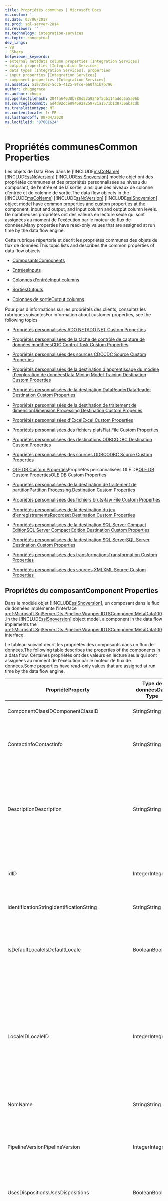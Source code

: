 ```yaml
---
title: Propriétés communes | Microsoft Docs
ms.custom: ''
ms.date: 03/06/2017
ms.prod: sql-server-2014
ms.reviewer: ''
ms.technology: integration-services
ms.topic: conceptual
dev_langs:
- VB
- CSharp
helpviewer_keywords:
- external metadata column properties [Integration Services]
- output properties [Integration Services]
- data types [Integration Services], properties
- input properties [Integration Services]
- component properties [Integration Services]
ms.assetid: 51973502-5cc6-4125-9fce-e60fa1b7b796
author: chugugrace
ms.author: chugu
ms.openlocfilehash: 204fa64038b780d53a924bf5db114addc5a5a96b
ms.sourcegitcommit: ad4d92dce894592a259721a1571b1d8736abacdb
ms.translationtype: MT
ms.contentlocale: fr-FR
ms.lasthandoff: 08/04/2020
ms.locfileid: "87601624"
---
```

# <a name="common-properties"></a><span data-ttu-id="0cf69-102">Propriétés communes</span><span class="sxs-lookup"><span data-stu-id="0cf69-102">Common Properties</span></span>
  <span data-ttu-id="0cf69-103">Les objets de Data Flow dans le [!INCLUDE[msCoName](../includes/msconame-md.md)] [!INCLUDE[ssNoVersion](../includes/ssnoversion-md.md)] [!INCLUDE[ssISnoversion](../includes/ssisnoversion-md.md)] modèle objet ont des propriétés communes et des propriétés personnalisées au niveau du composant, de l’entrée et de la sortie, ainsi que des niveaux de colonne d’entrée et de colonne de sortie.</span><span class="sxs-lookup"><span data-stu-id="0cf69-103">The data flow objects in the [!INCLUDE[msCoName](../includes/msconame-md.md)] [!INCLUDE[ssNoVersion](../includes/ssnoversion-md.md)] [!INCLUDE[ssISnoversion](../includes/ssisnoversion-md.md)] object model have common properties and custom properties at the component, input and output, and input column and output column levels.</span></span> <span data-ttu-id="0cf69-104">De nombreuses propriétés ont des valeurs en lecture seule qui sont assignées au moment de l'exécution par le moteur de flux de données.</span><span class="sxs-lookup"><span data-stu-id="0cf69-104">Many properties have read-only values that are assigned at run time by the data flow engine.</span></span>  
  
 <span data-ttu-id="0cf69-105">Cette rubrique répertorie et décrit les propriétés communes des objets de flux de données.</span><span class="sxs-lookup"><span data-stu-id="0cf69-105">This topic lists and describes the common properties of data flow objects.</span></span>  
  
-   [<span data-ttu-id="0cf69-106">Composants</span><span class="sxs-lookup"><span data-stu-id="0cf69-106">Components</span></span>](#components)  
  
-   [<span data-ttu-id="0cf69-107">Entrées</span><span class="sxs-lookup"><span data-stu-id="0cf69-107">Inputs</span></span>](#inputs)  
  
-   [<span data-ttu-id="0cf69-108">Colonnes d’entrée</span><span class="sxs-lookup"><span data-stu-id="0cf69-108">Input columns</span></span>](#inputcolumns)  
  
-   [<span data-ttu-id="0cf69-109">Sorties</span><span class="sxs-lookup"><span data-stu-id="0cf69-109">Outputs</span></span>](#outputs)  
  
-   [<span data-ttu-id="0cf69-110">Colonnes de sortie</span><span class="sxs-lookup"><span data-stu-id="0cf69-110">Output columns</span></span>](#outputcolumns)  
  
 <span data-ttu-id="0cf69-111">Pour plus d'informations sur les propriétés des clients, consultez les rubriques suivantes</span><span class="sxs-lookup"><span data-stu-id="0cf69-111">For information about customer properties, see the following topics</span></span>  
  
-   [<span data-ttu-id="0cf69-112">Propriétés personnalisées ADO NET</span><span class="sxs-lookup"><span data-stu-id="0cf69-112">ADO NET Custom Properties</span></span>](data-flow/ado-net-custom-properties.md)  
  
-   [<span data-ttu-id="0cf69-113">Propriétés personnalisées de la tâche de contrôle de capture de données modifiées</span><span class="sxs-lookup"><span data-stu-id="0cf69-113">CDC Control Task Custom Properties</span></span>](control-flow/cdc-control-task-custom-properties.md)  
  
-   [<span data-ttu-id="0cf69-114">Propriétés personnalisées des sources CDC</span><span class="sxs-lookup"><span data-stu-id="0cf69-114">CDC Source Custom Properties</span></span>](data-flow/cdc-source-custom-properties.md)  
  
-   [<span data-ttu-id="0cf69-115">Propriétés personnalisées de la destination d'apprentissage du modèle d'exploration de données</span><span class="sxs-lookup"><span data-stu-id="0cf69-115">Data Mining Model Training Destination Custom Properties</span></span>](data-flow/data-mining-model-training-destination-custom-properties.md)  
  
-   [<span data-ttu-id="0cf69-116">Propriétés personnalisées de la destination DataReader</span><span class="sxs-lookup"><span data-stu-id="0cf69-116">DataReader Destination Custom Properties</span></span>](data-flow/datareader-destination-custom-properties.md)  
  
-   [<span data-ttu-id="0cf69-117">Propriétés personnalisées de la destination de traitement de dimension</span><span class="sxs-lookup"><span data-stu-id="0cf69-117">Dimension Processing Destination Custom Properies</span></span>](data-flow/dimension-processing-destination-custom-properies.md)  
  
-   [<span data-ttu-id="0cf69-118">Propriétés personnalisées d'Excel</span><span class="sxs-lookup"><span data-stu-id="0cf69-118">Excel Custom Properties</span></span>](data-flow/excel-custom-properties.md)  
  
-   [<span data-ttu-id="0cf69-119">Propriétés personnalisées des fichiers plats</span><span class="sxs-lookup"><span data-stu-id="0cf69-119">Flat File Custom Properties</span></span>](data-flow/flat-file-custom-properties.md)  
  
-   [<span data-ttu-id="0cf69-120">Propriétés personnalisées des destinations ODBC</span><span class="sxs-lookup"><span data-stu-id="0cf69-120">ODBC Destination Custom Properties</span></span>](data-flow/odbc-destination-custom-properties.md)  
  
-   [<span data-ttu-id="0cf69-121">Propriétés personnalisées des sources ODBC</span><span class="sxs-lookup"><span data-stu-id="0cf69-121">ODBC Source Custom Properties</span></span>](data-flow/odbc-source-custom-properties.md)  
  
-   <span data-ttu-id="0cf69-122">[OLE DB Custom Properties](data-flow/ole-db-custom-properties.md)Propriétés personnalisées OLE DB</span><span class="sxs-lookup"><span data-stu-id="0cf69-122">[OLE DB Custom Properties](data-flow/ole-db-custom-properties.md)OLE DB Custom Properties</span></span>  
  
-   [<span data-ttu-id="0cf69-123">Propriétés personnalisées de la destination de traitement de partition</span><span class="sxs-lookup"><span data-stu-id="0cf69-123">Partition Processing Destination Custom Properties</span></span>](data-flow/partition-processing-destination-custom-properties.md)  
  
-   [<span data-ttu-id="0cf69-124">Propriétés personnalisées des fichiers bruts</span><span class="sxs-lookup"><span data-stu-id="0cf69-124">Raw File Custom Properties</span></span>](data-flow/raw-file-custom-properties.md)  
  
-   [<span data-ttu-id="0cf69-125">Propriétés personnalisées de la destination du jeu d'enregistrements</span><span class="sxs-lookup"><span data-stu-id="0cf69-125">Recordset Destination Custom Properties</span></span>](data-flow/recordset-destination-custom-properties.md)  
  
-   [<span data-ttu-id="0cf69-126">Propriétés personnalisées de la destination SQL Server Compact Edition</span><span class="sxs-lookup"><span data-stu-id="0cf69-126">SQL Server Compact Edition Destination Custom Properties</span></span>](data-flow/sql-server-compact-edition-destination-custom-properties.md)  
  
-   [<span data-ttu-id="0cf69-127">Propriétés personnalisées de la destination SQL Server</span><span class="sxs-lookup"><span data-stu-id="0cf69-127">SQL Server Destination Custom Properties</span></span>](data-flow/sql-server-destination-custom-properties.md)  
  
-   [<span data-ttu-id="0cf69-128">Propriétés personnalisées des transformations</span><span class="sxs-lookup"><span data-stu-id="0cf69-128">Transformation Custom Properties</span></span>](data-flow/transformations/transformation-custom-properties.md)  
  
-   [<span data-ttu-id="0cf69-129">Propriétés personnalisées des sources XML</span><span class="sxs-lookup"><span data-stu-id="0cf69-129">XML Source Custom Properties</span></span>](data-flow/xml-source-custom-properties.md)  
  
##  <a name="component-properties"></a><a name="components"></a><span data-ttu-id="0cf69-130">Propriétés du composant</span><span class="sxs-lookup"><span data-stu-id="0cf69-130">Component Properties</span></span>  
 <span data-ttu-id="0cf69-131">Dans le modèle objet [!INCLUDE[ssISnoversion](../includes/ssisnoversion-md.md)], un composant dans le flux de données implémente l'interface <xref:Microsoft.SqlServer.Dts.Pipeline.Wrapper.IDTSComponentMetaData100>.</span><span class="sxs-lookup"><span data-stu-id="0cf69-131">In the [!INCLUDE[ssISnoversion](../includes/ssisnoversion-md.md)] object model, a component in the data flow implements the <xref:Microsoft.SqlServer.Dts.Pipeline.Wrapper.IDTSComponentMetaData100> interface.</span></span>  
  
 <span data-ttu-id="0cf69-132">Le tableau suivant décrit les propriétés des composants dans un flux de données.</span><span class="sxs-lookup"><span data-stu-id="0cf69-132">The following table describes the properties of the components in a data flow.</span></span> <span data-ttu-id="0cf69-133">Certaines propriétés ont des valeurs en lecture seule qui sont assignées au moment de l'exécution par le moteur de flux de données.</span><span class="sxs-lookup"><span data-stu-id="0cf69-133">Some properties have read-only values that are assigned at run time by the data flow engine.</span></span>  
  
|<span data-ttu-id="0cf69-134">Propriété</span><span class="sxs-lookup"><span data-stu-id="0cf69-134">Property</span></span>|<span data-ttu-id="0cf69-135">Type de données</span><span class="sxs-lookup"><span data-stu-id="0cf69-135">Data Type</span></span>|<span data-ttu-id="0cf69-136">Description</span><span class="sxs-lookup"><span data-stu-id="0cf69-136">Description</span></span>|  
|--------------|---------------|-----------------|  
|<span data-ttu-id="0cf69-137">ComponentClassID</span><span class="sxs-lookup"><span data-stu-id="0cf69-137">ComponentClassID</span></span>|<span data-ttu-id="0cf69-138">String</span><span class="sxs-lookup"><span data-stu-id="0cf69-138">String</span></span>|<span data-ttu-id="0cf69-139">CLSID du composant.</span><span class="sxs-lookup"><span data-stu-id="0cf69-139">The CLSID of the component.</span></span>|  
|<span data-ttu-id="0cf69-140">ContactInfo</span><span class="sxs-lookup"><span data-stu-id="0cf69-140">ContactInfo</span></span>|<span data-ttu-id="0cf69-141">String</span><span class="sxs-lookup"><span data-stu-id="0cf69-141">String</span></span>|<span data-ttu-id="0cf69-142">Informations de contact pour le développeur d'un composant.</span><span class="sxs-lookup"><span data-stu-id="0cf69-142">Contact information for the developer of a component.</span></span>|  
|<span data-ttu-id="0cf69-143">Description</span><span class="sxs-lookup"><span data-stu-id="0cf69-143">Description</span></span>|<span data-ttu-id="0cf69-144">String</span><span class="sxs-lookup"><span data-stu-id="0cf69-144">String</span></span>|<span data-ttu-id="0cf69-145">Description du composant de flux de données.</span><span class="sxs-lookup"><span data-stu-id="0cf69-145">The description of the data flow component.</span></span> <span data-ttu-id="0cf69-146">La valeur par défaut de cette propriété est le nom du composant de flux de données.</span><span class="sxs-lookup"><span data-stu-id="0cf69-146">The default value of this property is the name of the data flow component.</span></span>|  
|<span data-ttu-id="0cf69-147">id</span><span class="sxs-lookup"><span data-stu-id="0cf69-147">ID</span></span>|<span data-ttu-id="0cf69-148">Integer</span><span class="sxs-lookup"><span data-stu-id="0cf69-148">Integer</span></span>|<span data-ttu-id="0cf69-149">Valeur qui identifie de manière unique cette instance du composant.</span><span class="sxs-lookup"><span data-stu-id="0cf69-149">A value that uniquely identifies this instance of the component.</span></span>|  
|<span data-ttu-id="0cf69-150">IdentificationString</span><span class="sxs-lookup"><span data-stu-id="0cf69-150">IdentificationString</span></span>|<span data-ttu-id="0cf69-151">String</span><span class="sxs-lookup"><span data-stu-id="0cf69-151">String</span></span>|<span data-ttu-id="0cf69-152">Identifie le composant.</span><span class="sxs-lookup"><span data-stu-id="0cf69-152">Identifies the component.</span></span>|  
|<span data-ttu-id="0cf69-153">IsDefaultLocale</span><span class="sxs-lookup"><span data-stu-id="0cf69-153">IsDefaultLocale</span></span>|<span data-ttu-id="0cf69-154">Boolean</span><span class="sxs-lookup"><span data-stu-id="0cf69-154">Boolean</span></span>|<span data-ttu-id="0cf69-155">Indique si le composant utilise les paramètres régionaux de la tâche de flux de données à laquelle il appartient.</span><span class="sxs-lookup"><span data-stu-id="0cf69-155">Indicates whether the component uses the locale of the Data Flow task to which it belongs.</span></span>|  
|<span data-ttu-id="0cf69-156">LocaleID</span><span class="sxs-lookup"><span data-stu-id="0cf69-156">LocaleID</span></span>|<span data-ttu-id="0cf69-157">Integer</span><span class="sxs-lookup"><span data-stu-id="0cf69-157">Integer</span></span>|<span data-ttu-id="0cf69-158">Paramètres régionaux utilisés par le composant de flux de données lors de l'exécution du package.</span><span class="sxs-lookup"><span data-stu-id="0cf69-158">The locale that the data flow component uses when the package runs.</span></span> <span data-ttu-id="0cf69-159">Tous les paramètres régionaux Windows sont disponibles dans les composants de flux de données.</span><span class="sxs-lookup"><span data-stu-id="0cf69-159">All Windows locales are available for use in data flow components.</span></span>|  
|<span data-ttu-id="0cf69-160">Nom</span><span class="sxs-lookup"><span data-stu-id="0cf69-160">Name</span></span>|<span data-ttu-id="0cf69-161">String</span><span class="sxs-lookup"><span data-stu-id="0cf69-161">String</span></span>|<span data-ttu-id="0cf69-162">Nom du composant de flux de données.</span><span class="sxs-lookup"><span data-stu-id="0cf69-162">The name of the data flow component.</span></span>|  
|<span data-ttu-id="0cf69-163">PipelineVersion</span><span class="sxs-lookup"><span data-stu-id="0cf69-163">PipelineVersion</span></span>|<span data-ttu-id="0cf69-164">Integer</span><span class="sxs-lookup"><span data-stu-id="0cf69-164">Integer</span></span>|<span data-ttu-id="0cf69-165">Version de la tâche de flux de données dans laquelle un composant est destiné à être exécuté.</span><span class="sxs-lookup"><span data-stu-id="0cf69-165">The version of the data flow task within which a component is designed to execute.</span></span>|  
|<span data-ttu-id="0cf69-166">UsesDispositions</span><span class="sxs-lookup"><span data-stu-id="0cf69-166">UsesDispositions</span></span>|<span data-ttu-id="0cf69-167">Boolean</span><span class="sxs-lookup"><span data-stu-id="0cf69-167">Boolean</span></span>|<span data-ttu-id="0cf69-168">Indique si un composant a une sortie d'erreur.</span><span class="sxs-lookup"><span data-stu-id="0cf69-168">Indicates whether a component has an error output.</span></span>|  
|<span data-ttu-id="0cf69-169">ValidateExternalMetadata</span><span class="sxs-lookup"><span data-stu-id="0cf69-169">ValidateExternalMetadata</span></span>|<span data-ttu-id="0cf69-170">Boolean</span><span class="sxs-lookup"><span data-stu-id="0cf69-170">Boolean</span></span>|<span data-ttu-id="0cf69-171">Indique si les métadonnées des colonnes externes sont validées.</span><span class="sxs-lookup"><span data-stu-id="0cf69-171">Indicates whether the metadata of external columns is validated.</span></span> <span data-ttu-id="0cf69-172">La valeur par défaut de cette propriété est `True`.</span><span class="sxs-lookup"><span data-stu-id="0cf69-172">The default value of this property is `True`.</span></span>|  
|<span data-ttu-id="0cf69-173">Version</span><span class="sxs-lookup"><span data-stu-id="0cf69-173">Version</span></span>|<span data-ttu-id="0cf69-174">Integer</span><span class="sxs-lookup"><span data-stu-id="0cf69-174">Integer</span></span>|<span data-ttu-id="0cf69-175">Version d'un composant.</span><span class="sxs-lookup"><span data-stu-id="0cf69-175">The version of a component.</span></span>|  
  
##  <a name="input-properties"></a><a name="inputs"></a><span data-ttu-id="0cf69-176">Propriétés d’entrée</span><span class="sxs-lookup"><span data-stu-id="0cf69-176">Input Properties</span></span>  
 <span data-ttu-id="0cf69-177">Dans le modèle objet [!INCLUDE[ssISnoversion](../includes/ssisnoversion-md.md)] , les transformations et destinations ont des sorties.</span><span class="sxs-lookup"><span data-stu-id="0cf69-177">In the [!INCLUDE[ssISnoversion](../includes/ssisnoversion-md.md)] object model, transformations and destinations have inputs.</span></span> <span data-ttu-id="0cf69-178">Une entrée d'un composant dans le flux de données implémente l'interface <xref:Microsoft.SqlServer.Dts.Pipeline.Wrapper.IDTSInput100>.</span><span class="sxs-lookup"><span data-stu-id="0cf69-178">An input of a component in the data flow implements the <xref:Microsoft.SqlServer.Dts.Pipeline.Wrapper.IDTSInput100> interface.</span></span>  
  
 <span data-ttu-id="0cf69-179">Le tableau suivant décrit les propriétés des entrées de composants dans un flux de données.</span><span class="sxs-lookup"><span data-stu-id="0cf69-179">The following table describes the properties of the inputs of components in a data flow.</span></span> <span data-ttu-id="0cf69-180">Certaines propriétés ont des valeurs en lecture seule qui sont assignées au moment de l'exécution par le moteur de flux de données.</span><span class="sxs-lookup"><span data-stu-id="0cf69-180">Some properties have read-only values that are assigned at run time by the data flow engine.</span></span>  
  
|<span data-ttu-id="0cf69-181">Propriété</span><span class="sxs-lookup"><span data-stu-id="0cf69-181">Property</span></span>|<span data-ttu-id="0cf69-182">Type de données</span><span class="sxs-lookup"><span data-stu-id="0cf69-182">Data Type</span></span>|<span data-ttu-id="0cf69-183">Description</span><span class="sxs-lookup"><span data-stu-id="0cf69-183">Description</span></span>|  
|--------------|---------------|-----------------|  
|<span data-ttu-id="0cf69-184">Description</span><span class="sxs-lookup"><span data-stu-id="0cf69-184">Description</span></span>|<span data-ttu-id="0cf69-185">String</span><span class="sxs-lookup"><span data-stu-id="0cf69-185">String</span></span>|<span data-ttu-id="0cf69-186">Description de l'entrée.</span><span class="sxs-lookup"><span data-stu-id="0cf69-186">The description of the input.</span></span>|  
|<span data-ttu-id="0cf69-187">ErrorOrTruncationOperation</span><span class="sxs-lookup"><span data-stu-id="0cf69-187">ErrorOrTruncationOperation</span></span>|<span data-ttu-id="0cf69-188">String</span><span class="sxs-lookup"><span data-stu-id="0cf69-188">String</span></span>|<span data-ttu-id="0cf69-189">Chaîne facultative qui spécifie les types d'erreurs ou troncations qui peuvent se produire lors du traitement d'une ligne.</span><span class="sxs-lookup"><span data-stu-id="0cf69-189">An optional string that specifies the types of errors or truncations that can occur when processing a row.</span></span>|  
|<span data-ttu-id="0cf69-190">ErrorRowDisposition</span><span class="sxs-lookup"><span data-stu-id="0cf69-190">ErrorRowDisposition</span></span>|<xref:Microsoft.SqlServer.Dts.Pipeline.Wrapper.DTSRowDisposition>|<span data-ttu-id="0cf69-191">Valeur qui spécifie la gestion des erreurs.</span><span class="sxs-lookup"><span data-stu-id="0cf69-191">A value that specifies the handling of errors.</span></span> <span data-ttu-id="0cf69-192">Ces valeurs sont `Fail component`, `Ignore failure` et `Redirect row`.</span><span class="sxs-lookup"><span data-stu-id="0cf69-192">The values are `Fail component`, `Ignore failure`, and `Redirect row`.</span></span>|  
|<span data-ttu-id="0cf69-193">HasSideEffects</span><span class="sxs-lookup"><span data-stu-id="0cf69-193">HasSideEffects</span></span>|<span data-ttu-id="0cf69-194">Boolean</span><span class="sxs-lookup"><span data-stu-id="0cf69-194">Boolean</span></span>|<span data-ttu-id="0cf69-195">Indique si un composant peut être supprimé du plan d’exécution du workflow lorsqu’il n’est pas attaché à un composant en aval et lorsque `RunInOptimizedMode` a la valeur `true` .</span><span class="sxs-lookup"><span data-stu-id="0cf69-195">Indicates whether a component can be removed from the execution plan of the data flow when it is not attached to a downstream component and when `RunInOptimizedMode` is `true`.</span></span>|  
|<span data-ttu-id="0cf69-196">id</span><span class="sxs-lookup"><span data-stu-id="0cf69-196">ID</span></span>|<span data-ttu-id="0cf69-197">Integer</span><span class="sxs-lookup"><span data-stu-id="0cf69-197">Integer</span></span>|<span data-ttu-id="0cf69-198">Valeur qui identifie l'entrée de façon unique.</span><span class="sxs-lookup"><span data-stu-id="0cf69-198">A value that uniquely identifies the input.</span></span>|  
|<span data-ttu-id="0cf69-199">IdentificationString</span><span class="sxs-lookup"><span data-stu-id="0cf69-199">IdentificationString</span></span>|<span data-ttu-id="0cf69-200">String</span><span class="sxs-lookup"><span data-stu-id="0cf69-200">String</span></span>|<span data-ttu-id="0cf69-201">Chaîne qui identifie l'entrée.</span><span class="sxs-lookup"><span data-stu-id="0cf69-201">A string that identifies the input.</span></span>|  
|<span data-ttu-id="0cf69-202">IsSorted</span><span class="sxs-lookup"><span data-stu-id="0cf69-202">IsSorted</span></span>|<span data-ttu-id="0cf69-203">Boolean</span><span class="sxs-lookup"><span data-stu-id="0cf69-203">Boolean</span></span>|<span data-ttu-id="0cf69-204">Indique si les données dans l'entrée sont triées.</span><span class="sxs-lookup"><span data-stu-id="0cf69-204">Indicates whether the data in the input is sorted.</span></span>|  
|<span data-ttu-id="0cf69-205">Nom</span><span class="sxs-lookup"><span data-stu-id="0cf69-205">Name</span></span>|<span data-ttu-id="0cf69-206">String</span><span class="sxs-lookup"><span data-stu-id="0cf69-206">String</span></span>|<span data-ttu-id="0cf69-207">Nom de l'entrée.</span><span class="sxs-lookup"><span data-stu-id="0cf69-207">The name of the input.</span></span>|  
|<span data-ttu-id="0cf69-208">SourceLocale</span><span class="sxs-lookup"><span data-stu-id="0cf69-208">SourceLocale</span></span>|<span data-ttu-id="0cf69-209">Integer</span><span class="sxs-lookup"><span data-stu-id="0cf69-209">Integer</span></span>|<span data-ttu-id="0cf69-210">ID de paramètres régionaux (LCID) des données d'entrée.</span><span class="sxs-lookup"><span data-stu-id="0cf69-210">The locale ID (LCID) of the input data.</span></span>|  
|<span data-ttu-id="0cf69-211">TruncationRowDisposition</span><span class="sxs-lookup"><span data-stu-id="0cf69-211">TruncationRowDisposition</span></span>|<xref:Microsoft.SqlServer.Dts.Pipeline.Wrapper.DTSRowDisposition>|<span data-ttu-id="0cf69-212">Valeur qui détermine la façon dont le composant gère les troncations qui se produisent lors du traitement des lignes.</span><span class="sxs-lookup"><span data-stu-id="0cf69-212">A value that determines how the component handles truncations that occur when processing rows.</span></span> <span data-ttu-id="0cf69-213">.</span><span class="sxs-lookup"><span data-stu-id="0cf69-213">.</span></span> <span data-ttu-id="0cf69-214">Ces valeurs sont `Fail component`, `Ignore failure` et `Redirect row`.</span><span class="sxs-lookup"><span data-stu-id="0cf69-214">The values are `Fail component`, `Ignore failure`, and `Redirect row`.</span></span>|  
  
 <span data-ttu-id="0cf69-215">Les destinations et certaines transformations ne prennent pas en charge les sorties d’erreur, et les propriétés ErrorRowDisposition et TruncationRowDisposition de ces composants sont en lecture seule.</span><span class="sxs-lookup"><span data-stu-id="0cf69-215">Destinations and some transformations do not support error outputs, and the ErrorRowDisposition and TruncationRowDisposition properties of these components are read-only.</span></span>  
  
###  <a name="input-column-properties"></a><a name="inputcolumns"></a><span data-ttu-id="0cf69-216">Propriétés de la colonne d’entrée</span><span class="sxs-lookup"><span data-stu-id="0cf69-216">Input Column Properties</span></span>  
 <span data-ttu-id="0cf69-217">Dans le modèle objet [!INCLUDE[ssISnoversion](../includes/ssisnoversion-md.md)] , une entrée contient une collection de colonnes d'entrée.</span><span class="sxs-lookup"><span data-stu-id="0cf69-217">In the [!INCLUDE[ssISnoversion](../includes/ssisnoversion-md.md)] object model, an input contains a collection of input columns.</span></span> <span data-ttu-id="0cf69-218">Une colonne d'entrée d'un composant dans le flux de données implémente l'interface <xref:Microsoft.SqlServer.Dts.Pipeline.Wrapper.IDTSInputColumn100>.</span><span class="sxs-lookup"><span data-stu-id="0cf69-218">An input column of a component in the data flow implements the <xref:Microsoft.SqlServer.Dts.Pipeline.Wrapper.IDTSInputColumn100> interface.</span></span>  
  
 <span data-ttu-id="0cf69-219">Le tableau suivant décrit les propriétés des colonnes d'entrée de composants dans un flux de données.</span><span class="sxs-lookup"><span data-stu-id="0cf69-219">The following table describes the properties of the input columns of components in a data flow.</span></span> <span data-ttu-id="0cf69-220">Certaines propriétés ont des valeurs en lecture seule qui sont assignées au moment de l'exécution par le moteur de flux de données.</span><span class="sxs-lookup"><span data-stu-id="0cf69-220">Some properties have read-only values that are assigned at run time by the data flow engine.</span></span>  
  
|<span data-ttu-id="0cf69-221">Propriété</span><span class="sxs-lookup"><span data-stu-id="0cf69-221">Property</span></span>|<span data-ttu-id="0cf69-222">Type de données</span><span class="sxs-lookup"><span data-stu-id="0cf69-222">Data Type</span></span>|<span data-ttu-id="0cf69-223">Description</span><span class="sxs-lookup"><span data-stu-id="0cf69-223">Description</span></span>|  
|--------------|---------------|-----------------|  
|<span data-ttu-id="0cf69-224">ComparisonFlags</span><span class="sxs-lookup"><span data-stu-id="0cf69-224">ComparisonFlags</span></span>|<span data-ttu-id="0cf69-225">Integer</span><span class="sxs-lookup"><span data-stu-id="0cf69-225">Integer</span></span>|<span data-ttu-id="0cf69-226">Ensemble d'indicateurs qui spécifient la comparaison des colonnes ayant un type de données character.</span><span class="sxs-lookup"><span data-stu-id="0cf69-226">A set of flags that specify the comparison of columns that have a character data type.</span></span> <span data-ttu-id="0cf69-227">Pour plus d'informations, voir [Comparing String Data](data-flow/comparing-string-data.md).</span><span class="sxs-lookup"><span data-stu-id="0cf69-227">For more information, see [Comparing String Data](data-flow/comparing-string-data.md).</span></span>|  
|<span data-ttu-id="0cf69-228">Description</span><span class="sxs-lookup"><span data-stu-id="0cf69-228">Description</span></span>|<span data-ttu-id="0cf69-229">String</span><span class="sxs-lookup"><span data-stu-id="0cf69-229">String</span></span>|<span data-ttu-id="0cf69-230">Décrit la colonne d'entrée.</span><span class="sxs-lookup"><span data-stu-id="0cf69-230">Describes the input column.</span></span>|  
|<span data-ttu-id="0cf69-231">ErrorOrTruncationOperation</span><span class="sxs-lookup"><span data-stu-id="0cf69-231">ErrorOrTruncationOperation</span></span>|<span data-ttu-id="0cf69-232">String</span><span class="sxs-lookup"><span data-stu-id="0cf69-232">String</span></span>|<span data-ttu-id="0cf69-233">Chaîne facultative qui spécifie les types d'erreurs ou troncations qui peuvent se produire lors du traitement d'une ligne.</span><span class="sxs-lookup"><span data-stu-id="0cf69-233">An optional string that specifies the types of errors or truncations that can occur when processing a row.</span></span>|  
|<span data-ttu-id="0cf69-234">ErrorRowDisposition</span><span class="sxs-lookup"><span data-stu-id="0cf69-234">ErrorRowDisposition</span></span>|<xref:Microsoft.SqlServer.Dts.Pipeline.Wrapper.DTSRowDisposition>|<span data-ttu-id="0cf69-235">Valeur qui spécifie la gestion des erreurs.</span><span class="sxs-lookup"><span data-stu-id="0cf69-235">A value that specifies the handling of errors.</span></span> <span data-ttu-id="0cf69-236">Ces valeurs sont `Fail component`, `Ignore failure` et `Redirect row`.</span><span class="sxs-lookup"><span data-stu-id="0cf69-236">The values are `Fail component`, `Ignore failure`, and `Redirect row`.</span></span>|  
|<span data-ttu-id="0cf69-237">ExternalMetadataColumnID</span><span class="sxs-lookup"><span data-stu-id="0cf69-237">ExternalMetadataColumnID</span></span>|<xref:Microsoft.SqlServer.Dts.Pipeline.Wrapper.IDTSExternalMetadataColumn100>|<span data-ttu-id="0cf69-238">ID de la colonne de métadonnées externe assigné à une colonne d'entrée.</span><span class="sxs-lookup"><span data-stu-id="0cf69-238">The ID of the external metadata column assigned to an input column.</span></span>|  
|<span data-ttu-id="0cf69-239">id</span><span class="sxs-lookup"><span data-stu-id="0cf69-239">ID</span></span>|<span data-ttu-id="0cf69-240">Integer</span><span class="sxs-lookup"><span data-stu-id="0cf69-240">Integer</span></span>|<span data-ttu-id="0cf69-241">Valeur qui identifie la colonne d'entrée de façon unique.</span><span class="sxs-lookup"><span data-stu-id="0cf69-241">A value that uniquely identifies the input column.</span></span>|  
|<span data-ttu-id="0cf69-242">IdentificationString</span><span class="sxs-lookup"><span data-stu-id="0cf69-242">IdentificationString</span></span>|<span data-ttu-id="0cf69-243">String</span><span class="sxs-lookup"><span data-stu-id="0cf69-243">String</span></span>|<span data-ttu-id="0cf69-244">Chaîne qui identifie la colonne d'entrée.</span><span class="sxs-lookup"><span data-stu-id="0cf69-244">A string that identifies the input column.</span></span>|  
|<span data-ttu-id="0cf69-245">LineageID</span><span class="sxs-lookup"><span data-stu-id="0cf69-245">LineageID</span></span>|<span data-ttu-id="0cf69-246">Integer</span><span class="sxs-lookup"><span data-stu-id="0cf69-246">Integer</span></span>|<span data-ttu-id="0cf69-247">ID de la colonne en amont.</span><span class="sxs-lookup"><span data-stu-id="0cf69-247">The ID of the upstream column.</span></span>|  
|<span data-ttu-id="0cf69-248">Nom</span><span class="sxs-lookup"><span data-stu-id="0cf69-248">Name</span></span>|<span data-ttu-id="0cf69-249">String</span><span class="sxs-lookup"><span data-stu-id="0cf69-249">String</span></span>|<span data-ttu-id="0cf69-250">Nom de la colonne d'entrée.</span><span class="sxs-lookup"><span data-stu-id="0cf69-250">The name of the input column.</span></span>|  
|<span data-ttu-id="0cf69-251">SortKeyPosition</span><span class="sxs-lookup"><span data-stu-id="0cf69-251">SortKeyPosition</span></span>|<span data-ttu-id="0cf69-252">Integer</span><span class="sxs-lookup"><span data-stu-id="0cf69-252">Integer</span></span>|<span data-ttu-id="0cf69-253">Valeur qui indique si une colonne est triée, son ordre de tri et l'ordre dans lequel plusieurs colonnes sont triées.</span><span class="sxs-lookup"><span data-stu-id="0cf69-253">A value that indicates whether a column is sorted, its sort order, and the sequence in which multiple columns are sorted.</span></span> <span data-ttu-id="0cf69-254">La valeur **0** indique que la colonne n'est pas triée.</span><span class="sxs-lookup"><span data-stu-id="0cf69-254">The value **0** indicates the column is not sorted.</span></span>  <span data-ttu-id="0cf69-255">Pour plus d’informations, consultez [Trier des données pour les transformations de fusion et de jointure de fusion](data-flow/transformations/sort-data-for-the-merge-and-merge-join-transformations.md).</span><span class="sxs-lookup"><span data-stu-id="0cf69-255">For more information, see [Sort Data for the Merge and Merge Join Transformations](data-flow/transformations/sort-data-for-the-merge-and-merge-join-transformations.md).</span></span>|  
|<span data-ttu-id="0cf69-256">TruncationRowDisposition</span><span class="sxs-lookup"><span data-stu-id="0cf69-256">TruncationRowDisposition</span></span>|<xref:Microsoft.SqlServer.Dts.Pipeline.Wrapper.DTSRowDisposition>|<span data-ttu-id="0cf69-257">Valeur qui détermine la façon dont le composant gère les troncations qui se produisent lors du traitement des lignes.</span><span class="sxs-lookup"><span data-stu-id="0cf69-257">A value that determines how the component handles truncations that occur when processing rows.</span></span> <span data-ttu-id="0cf69-258">Ces valeurs sont `Fail component`, `Ignore failure` et `Redirect row`.</span><span class="sxs-lookup"><span data-stu-id="0cf69-258">The values are `Fail component`, `Ignore failure`, and `Redirect row`.</span></span>|  
|<span data-ttu-id="0cf69-259">UpstreamComponentName</span><span class="sxs-lookup"><span data-stu-id="0cf69-259">UpstreamComponentName</span></span>|<span data-ttu-id="0cf69-260">String</span><span class="sxs-lookup"><span data-stu-id="0cf69-260">String</span></span>|<span data-ttu-id="0cf69-261">Nom du composant en amont.</span><span class="sxs-lookup"><span data-stu-id="0cf69-261">The name of the upstream component.</span></span>|  
|<span data-ttu-id="0cf69-262">UsageType</span><span class="sxs-lookup"><span data-stu-id="0cf69-262">UsageType</span></span>|<xref:Microsoft.SqlServer.Dts.Pipeline.Wrapper.DTSUsageType>|<span data-ttu-id="0cf69-263">Valeur qui détermine la façon dont une colonne d'entrée est utilisée par le composant.</span><span class="sxs-lookup"><span data-stu-id="0cf69-263">A value that determines how an input column is used by the component.</span></span>|  
  
 <span data-ttu-id="0cf69-264">Les propriétés de type de données des colonnes d'entrée sont également décrites sous « Propriétés du type de données ».</span><span class="sxs-lookup"><span data-stu-id="0cf69-264">Input columns also have the data type properties described under "Data Type Properties."</span></span>  
  
##  <a name="output-properties"></a><a name="outputs"></a><span data-ttu-id="0cf69-265">Propriétés de sortie</span><span class="sxs-lookup"><span data-stu-id="0cf69-265">Output Properties</span></span>  
 <span data-ttu-id="0cf69-266">Dans le modèle objet [!INCLUDE[ssISnoversion](../includes/ssisnoversion-md.md)] , les sources et les transformations ont des sorties.</span><span class="sxs-lookup"><span data-stu-id="0cf69-266">In the [!INCLUDE[ssISnoversion](../includes/ssisnoversion-md.md)] object model, sources and transformations have outputs.</span></span> <span data-ttu-id="0cf69-267">Une sortie d'un composant dans le flux de données implémente l'interface <xref:Microsoft.SqlServer.Dts.Pipeline.Wrapper.IDTSOutput100>.</span><span class="sxs-lookup"><span data-stu-id="0cf69-267">An output of a component in the data flow implements the <xref:Microsoft.SqlServer.Dts.Pipeline.Wrapper.IDTSOutput100> interface.</span></span>  
  
 <span data-ttu-id="0cf69-268">Le tableau suivant décrit les propriétés des sorties de composants dans un flux de données.</span><span class="sxs-lookup"><span data-stu-id="0cf69-268">The following table describes the properties of the outputs of components in a data flow.</span></span> <span data-ttu-id="0cf69-269">Certaines propriétés ont des valeurs en lecture seule qui sont assignées au moment de l'exécution par le moteur de flux de données.</span><span class="sxs-lookup"><span data-stu-id="0cf69-269">Some properties have read-only values that are assigned at run time by the data flow engine.</span></span>  
  
|<span data-ttu-id="0cf69-270">Propriété</span><span class="sxs-lookup"><span data-stu-id="0cf69-270">Property</span></span>|<span data-ttu-id="0cf69-271">Type de données</span><span class="sxs-lookup"><span data-stu-id="0cf69-271">Data Type</span></span>|<span data-ttu-id="0cf69-272">Description</span><span class="sxs-lookup"><span data-stu-id="0cf69-272">Description</span></span>|  
|--------------|---------------|-----------------|  
|<span data-ttu-id="0cf69-273">DeleteOutputOnPathDetached</span><span class="sxs-lookup"><span data-stu-id="0cf69-273">DeleteOutputOnPathDetached</span></span>|<span data-ttu-id="0cf69-274">Boolean</span><span class="sxs-lookup"><span data-stu-id="0cf69-274">Boolean</span></span>|<span data-ttu-id="0cf69-275">Valeur qui détermine si le moteur de flux de données supprime la sortie lorsqu'elle est détachée d'un chemin d'accès.</span><span class="sxs-lookup"><span data-stu-id="0cf69-275">A value that determines whether the data flow engine deletes the output when it is detached from a path.</span></span>|  
|<span data-ttu-id="0cf69-276">Description</span><span class="sxs-lookup"><span data-stu-id="0cf69-276">Description</span></span>|<span data-ttu-id="0cf69-277">String</span><span class="sxs-lookup"><span data-stu-id="0cf69-277">String</span></span>|<span data-ttu-id="0cf69-278">Décrit la sortie.</span><span class="sxs-lookup"><span data-stu-id="0cf69-278">Describes the output.</span></span>|  
|<span data-ttu-id="0cf69-279">ErrorOrTruncationOperation</span><span class="sxs-lookup"><span data-stu-id="0cf69-279">ErrorOrTruncationOperation</span></span>|<span data-ttu-id="0cf69-280">String</span><span class="sxs-lookup"><span data-stu-id="0cf69-280">String</span></span>|<span data-ttu-id="0cf69-281">Chaîne facultative qui spécifie les types d'erreurs ou troncations qui peuvent se produire lors du traitement d'une ligne.</span><span class="sxs-lookup"><span data-stu-id="0cf69-281">An optional string that specifies the types of errors or truncations that can occur when processing a row.</span></span>|  
|<span data-ttu-id="0cf69-282">ErrorRowDisposition</span><span class="sxs-lookup"><span data-stu-id="0cf69-282">ErrorRowDisposition</span></span>|<xref:Microsoft.SqlServer.Dts.Pipeline.Wrapper.DTSRowDisposition>|<span data-ttu-id="0cf69-283">Valeur qui spécifie la gestion des erreurs.</span><span class="sxs-lookup"><span data-stu-id="0cf69-283">A value that specifies the handling of errors.</span></span> <span data-ttu-id="0cf69-284">Ces valeurs sont `Fail component`, `Ignore failure` et `Redirect row`.</span><span class="sxs-lookup"><span data-stu-id="0cf69-284">The values are `Fail component`, `Ignore failure`, and `Redirect row`.</span></span>|  
|<span data-ttu-id="0cf69-285">ExclusionGroup</span><span class="sxs-lookup"><span data-stu-id="0cf69-285">ExclusionGroup</span></span>|<span data-ttu-id="0cf69-286">Integer</span><span class="sxs-lookup"><span data-stu-id="0cf69-286">Integer</span></span>|<span data-ttu-id="0cf69-287">Valeur qui identifie un groupe de sorties s'excluant mutuellement.</span><span class="sxs-lookup"><span data-stu-id="0cf69-287">A value that identifies a group of mutually exclusive outputs.</span></span>|  
|<span data-ttu-id="0cf69-288">HasSideEffects</span><span class="sxs-lookup"><span data-stu-id="0cf69-288">HasSideEffects</span></span>|<span data-ttu-id="0cf69-289">Boolean</span><span class="sxs-lookup"><span data-stu-id="0cf69-289">Boolean</span></span>|<span data-ttu-id="0cf69-290">Valeur qui indique si un composant peut être supprimé du plan d'exécution du flux de données lorsqu'il n'est pas attaché à un composant en amont et lorsque la propriété `RunInOptimizedMode` a la valeur `true`.</span><span class="sxs-lookup"><span data-stu-id="0cf69-290">A value that indicates whether a component can be removed from the execution plan of the data flow when it is not attached to an upstream component and when `RunInOptimizedMode` is `true`.</span></span>|  
|<span data-ttu-id="0cf69-291">id</span><span class="sxs-lookup"><span data-stu-id="0cf69-291">ID</span></span>|<span data-ttu-id="0cf69-292">Integer</span><span class="sxs-lookup"><span data-stu-id="0cf69-292">Integer</span></span>|<span data-ttu-id="0cf69-293">Valeur qui identifie la sortie de façon unique.</span><span class="sxs-lookup"><span data-stu-id="0cf69-293">A value that uniquely identifies the output.</span></span>|  
|<span data-ttu-id="0cf69-294">IdentificationString</span><span class="sxs-lookup"><span data-stu-id="0cf69-294">IdentificationString</span></span>|<span data-ttu-id="0cf69-295">String</span><span class="sxs-lookup"><span data-stu-id="0cf69-295">String</span></span>|<span data-ttu-id="0cf69-296">Chaîne qui identifie la sortie.</span><span class="sxs-lookup"><span data-stu-id="0cf69-296">A string that identifies the output.</span></span>|  
|<span data-ttu-id="0cf69-297">IsErrorOut</span><span class="sxs-lookup"><span data-stu-id="0cf69-297">IsErrorOut</span></span>|<span data-ttu-id="0cf69-298">Boolean</span><span class="sxs-lookup"><span data-stu-id="0cf69-298">Boolean</span></span>|<span data-ttu-id="0cf69-299">Indique si la sortie est une sortie d'erreur.</span><span class="sxs-lookup"><span data-stu-id="0cf69-299">Indicates whether the output is an error output.</span></span>|  
|<span data-ttu-id="0cf69-300">IsSorted</span><span class="sxs-lookup"><span data-stu-id="0cf69-300">IsSorted</span></span>|<span data-ttu-id="0cf69-301">Boolean</span><span class="sxs-lookup"><span data-stu-id="0cf69-301">Boolean</span></span>|<span data-ttu-id="0cf69-302">Indique si la sortie est triée.</span><span class="sxs-lookup"><span data-stu-id="0cf69-302">Indicates whether the output is sorted.</span></span> <span data-ttu-id="0cf69-303">La valeur par défaut est `False`.</span><span class="sxs-lookup"><span data-stu-id="0cf69-303">The default value is `False`.</span></span><br /><br /> <span data-ttu-id="0cf69-304">Important la définition de la valeur de la propriété sur \*\*ne \* \* trie pas les données. \* \* \*\* `IsSorted` `True`</span><span class="sxs-lookup"><span data-stu-id="0cf69-304">**\*\* Important \*\*** Setting the value of the `IsSorted` property to `True` does not sort the data.</span></span> <span data-ttu-id="0cf69-305">Cette propriété indique uniquement aux composants en aval que les données ont été précédemment triées.</span><span class="sxs-lookup"><span data-stu-id="0cf69-305">This property only provides a hint to downstream components that the data has been previously sorted.</span></span> <span data-ttu-id="0cf69-306">Pour plus d’informations, consultez [Trier des données pour les transformations de fusion et de jointure de fusion](data-flow/transformations/sort-data-for-the-merge-and-merge-join-transformations.md).</span><span class="sxs-lookup"><span data-stu-id="0cf69-306">For more information, see [Sort Data for the Merge and Merge Join Transformations](data-flow/transformations/sort-data-for-the-merge-and-merge-join-transformations.md).</span></span>|  
|<span data-ttu-id="0cf69-307">Nom</span><span class="sxs-lookup"><span data-stu-id="0cf69-307">Name</span></span>|<span data-ttu-id="0cf69-308">String</span><span class="sxs-lookup"><span data-stu-id="0cf69-308">String</span></span>|<span data-ttu-id="0cf69-309">Nom de la sortie.</span><span class="sxs-lookup"><span data-stu-id="0cf69-309">The name of the output.</span></span>|  
|<span data-ttu-id="0cf69-310">SynchronousInputID</span><span class="sxs-lookup"><span data-stu-id="0cf69-310">SynchronousInputID</span></span>|<span data-ttu-id="0cf69-311">Integer</span><span class="sxs-lookup"><span data-stu-id="0cf69-311">Integer</span></span>|<span data-ttu-id="0cf69-312">ID d'une entrée synchrone avec la sortie.</span><span class="sxs-lookup"><span data-stu-id="0cf69-312">The ID of an input that is synchronous to the output.</span></span>|  
|<span data-ttu-id="0cf69-313">TruncationRowDisposition</span><span class="sxs-lookup"><span data-stu-id="0cf69-313">TruncationRowDisposition</span></span>|<xref:Microsoft.SqlServer.Dts.Pipeline.Wrapper.DTSRowDisposition>|<span data-ttu-id="0cf69-314">Valeur qui détermine la façon dont le composant gère les troncations qui se produisent lors du traitement des lignes.</span><span class="sxs-lookup"><span data-stu-id="0cf69-314">A value that determines how the component handles truncations that occur when processing rows.</span></span> <span data-ttu-id="0cf69-315">Ces valeurs sont `Fail component`, `Ignore failure` et `Redirect row`.</span><span class="sxs-lookup"><span data-stu-id="0cf69-315">The values are `Fail component`, `Ignore failure`, and `Redirect row`.</span></span>|  
  
###  <a name="output-column-properties"></a><a name="outputcolumns"></a><span data-ttu-id="0cf69-316">Propriétés de la colonne de sortie</span><span class="sxs-lookup"><span data-stu-id="0cf69-316">Output Column Properties</span></span>  
 <span data-ttu-id="0cf69-317">Dans le modèle objet [!INCLUDE[ssISnoversion](../includes/ssisnoversion-md.md)] , une sortie contient une collection de colonnes de sortie.</span><span class="sxs-lookup"><span data-stu-id="0cf69-317">In the [!INCLUDE[ssISnoversion](../includes/ssisnoversion-md.md)] object model, an output contains a collection of output columns.</span></span> <span data-ttu-id="0cf69-318">Une colonne de sortie d'un composant dans le flux de données implémente l'interface <xref:Microsoft.SqlServer.Dts.Pipeline.Wrapper.IDTSOutputColumn100>.</span><span class="sxs-lookup"><span data-stu-id="0cf69-318">An output column of a component in the data flow implements the <xref:Microsoft.SqlServer.Dts.Pipeline.Wrapper.IDTSOutputColumn100> interface.</span></span>  
  
 <span data-ttu-id="0cf69-319">Le tableau suivant décrit les propriétés des colonnes de sortie de composants dans un flux de données.</span><span class="sxs-lookup"><span data-stu-id="0cf69-319">The following table describes the properties of the output columns of components in a data flow.</span></span> <span data-ttu-id="0cf69-320">Certaines propriétés ont des valeurs en lecture seule qui sont assignées au moment de l'exécution par le moteur de flux de données.</span><span class="sxs-lookup"><span data-stu-id="0cf69-320">Some properties have read-only values that are assigned at run time by the data flow engine.</span></span>  
  
|<span data-ttu-id="0cf69-321">Propriété</span><span class="sxs-lookup"><span data-stu-id="0cf69-321">Property</span></span>|<span data-ttu-id="0cf69-322">Type de données</span><span class="sxs-lookup"><span data-stu-id="0cf69-322">Data Type</span></span>|<span data-ttu-id="0cf69-323">Description</span><span class="sxs-lookup"><span data-stu-id="0cf69-323">Description</span></span>|  
|--------------|---------------|-----------------|  
|<span data-ttu-id="0cf69-324">ComparisonFlags</span><span class="sxs-lookup"><span data-stu-id="0cf69-324">ComparisonFlags</span></span>|<span data-ttu-id="0cf69-325">Integer</span><span class="sxs-lookup"><span data-stu-id="0cf69-325">Integer</span></span>|<span data-ttu-id="0cf69-326">Ensemble d'indicateurs qui spécifient la comparaison des colonnes ayant un type de données character.</span><span class="sxs-lookup"><span data-stu-id="0cf69-326">A set of flags that specify the comparison of columns that have a character data type.</span></span> <span data-ttu-id="0cf69-327">Pour plus d'informations, voir [Comparing String Data](data-flow/comparing-string-data.md).</span><span class="sxs-lookup"><span data-stu-id="0cf69-327">For more information, see [Comparing String Data](data-flow/comparing-string-data.md).</span></span>|  
|<span data-ttu-id="0cf69-328">Description</span><span class="sxs-lookup"><span data-stu-id="0cf69-328">Description</span></span>|<span data-ttu-id="0cf69-329">String</span><span class="sxs-lookup"><span data-stu-id="0cf69-329">String</span></span>|<span data-ttu-id="0cf69-330">Décrit la colonne de sortie.</span><span class="sxs-lookup"><span data-stu-id="0cf69-330">Describes the output column.</span></span>|  
|<span data-ttu-id="0cf69-331">ErrorOrTruncationOperation</span><span class="sxs-lookup"><span data-stu-id="0cf69-331">ErrorOrTruncationOperation</span></span>|<span data-ttu-id="0cf69-332">String</span><span class="sxs-lookup"><span data-stu-id="0cf69-332">String</span></span>|<span data-ttu-id="0cf69-333">Chaîne facultative qui spécifie les types d'erreurs ou troncations qui peuvent se produire lors du traitement d'une ligne.</span><span class="sxs-lookup"><span data-stu-id="0cf69-333">An optional string that specifies the types of errors or truncations that can occur when processing a row.</span></span>|  
|<span data-ttu-id="0cf69-334">ErrorRowDisposition</span><span class="sxs-lookup"><span data-stu-id="0cf69-334">ErrorRowDisposition</span></span>|<xref:Microsoft.SqlServer.Dts.Pipeline.Wrapper.DTSRowDisposition>|<span data-ttu-id="0cf69-335">Valeur qui spécifie la gestion des erreurs.</span><span class="sxs-lookup"><span data-stu-id="0cf69-335">A value that specifies the handling of errors.</span></span> <span data-ttu-id="0cf69-336">Ces valeurs sont `Fail component`, `Ignore failure` et `Redirect row`.</span><span class="sxs-lookup"><span data-stu-id="0cf69-336">The values are `Fail component`, `Ignore failure`, and `Redirect row`.</span></span> <span data-ttu-id="0cf69-337">La valeur par défaut est `Fail component`.</span><span class="sxs-lookup"><span data-stu-id="0cf69-337">The default value is `Fail component`.</span></span>|  
|<span data-ttu-id="0cf69-338">ExternalMetadataColumnID</span><span class="sxs-lookup"><span data-stu-id="0cf69-338">ExternalMetadataColumnID</span></span>|<span data-ttu-id="0cf69-339">Integer</span><span class="sxs-lookup"><span data-stu-id="0cf69-339">Integer</span></span>|<span data-ttu-id="0cf69-340">ID de la colonne de métadonnées externe assigné à une colonne d'entrée.</span><span class="sxs-lookup"><span data-stu-id="0cf69-340">The ID of the external metadata column assigned to an input column.</span></span>|  
|<span data-ttu-id="0cf69-341">id</span><span class="sxs-lookup"><span data-stu-id="0cf69-341">ID</span></span>|<span data-ttu-id="0cf69-342">Integer</span><span class="sxs-lookup"><span data-stu-id="0cf69-342">Integer</span></span>|<span data-ttu-id="0cf69-343">Valeur qui identifie la colonne de sortie de façon unique.</span><span class="sxs-lookup"><span data-stu-id="0cf69-343">A value that uniquely identifies the output column.</span></span>|  
|<span data-ttu-id="0cf69-344">IdentificationString</span><span class="sxs-lookup"><span data-stu-id="0cf69-344">IdentificationString</span></span>|<span data-ttu-id="0cf69-345">String</span><span class="sxs-lookup"><span data-stu-id="0cf69-345">String</span></span>|<span data-ttu-id="0cf69-346">Chaîne qui identifie la colonne de sortie.</span><span class="sxs-lookup"><span data-stu-id="0cf69-346">A string that identifies the output column.</span></span>|  
|<span data-ttu-id="0cf69-347">LineageID</span><span class="sxs-lookup"><span data-stu-id="0cf69-347">LineageID</span></span>|<span data-ttu-id="0cf69-348">Integer</span><span class="sxs-lookup"><span data-stu-id="0cf69-348">Integer</span></span>|<span data-ttu-id="0cf69-349">ID de la colonne de sortie.</span><span class="sxs-lookup"><span data-stu-id="0cf69-349">The ID of the output column.</span></span> <span data-ttu-id="0cf69-350">Les composants en aval font référence à la colonne à l'aide de cette valeur.</span><span class="sxs-lookup"><span data-stu-id="0cf69-350">Downstream components refer to the column by using this value.</span></span>|  
|<span data-ttu-id="0cf69-351">Nom</span><span class="sxs-lookup"><span data-stu-id="0cf69-351">Name</span></span>|<span data-ttu-id="0cf69-352">String</span><span class="sxs-lookup"><span data-stu-id="0cf69-352">String</span></span>|<span data-ttu-id="0cf69-353">Nom de la colonne de sortie.</span><span class="sxs-lookup"><span data-stu-id="0cf69-353">The name of the output column.</span></span>|  
|<span data-ttu-id="0cf69-354">SortKeyPosition</span><span class="sxs-lookup"><span data-stu-id="0cf69-354">SortKeyPosition</span></span>|<span data-ttu-id="0cf69-355">Integer</span><span class="sxs-lookup"><span data-stu-id="0cf69-355">Integer</span></span>|<span data-ttu-id="0cf69-356">Valeur qui indique si une colonne est triée, son ordre de tri et l'ordre dans lequel plusieurs colonnes sont triées.</span><span class="sxs-lookup"><span data-stu-id="0cf69-356">A value that indicates whether a column is sorted, its sort order, and the sequence in which multiple columns are sorted.</span></span> <span data-ttu-id="0cf69-357">La valeur **0** indique que la colonne n'est pas triée.</span><span class="sxs-lookup"><span data-stu-id="0cf69-357">The value **0** indicates the column is not sorted.</span></span> <span data-ttu-id="0cf69-358">Pour plus d’informations, consultez [Trier des données pour les transformations de fusion et de jointure de fusion](data-flow/transformations/sort-data-for-the-merge-and-merge-join-transformations.md).</span><span class="sxs-lookup"><span data-stu-id="0cf69-358">For more information, see [Sort Data for the Merge and Merge Join Transformations](data-flow/transformations/sort-data-for-the-merge-and-merge-join-transformations.md).</span></span>|  
|<span data-ttu-id="0cf69-359">SpecialFlags</span><span class="sxs-lookup"><span data-stu-id="0cf69-359">SpecialFlags</span></span>|<span data-ttu-id="0cf69-360">Integer</span><span class="sxs-lookup"><span data-stu-id="0cf69-360">Integer</span></span>|<span data-ttu-id="0cf69-361">Valeur qui contient les indicateurs spéciaux de la colonne de sortie.</span><span class="sxs-lookup"><span data-stu-id="0cf69-361">A value that contains the special flags of the output column.</span></span>|  
|<span data-ttu-id="0cf69-362">TruncationRowDisposition</span><span class="sxs-lookup"><span data-stu-id="0cf69-362">TruncationRowDisposition</span></span>|<xref:Microsoft.SqlServer.Dts.Pipeline.Wrapper.DTSRowDisposition>|<span data-ttu-id="0cf69-363">Valeur qui détermine la façon dont le composant gère les troncations qui se produisent lors du traitement des lignes.</span><span class="sxs-lookup"><span data-stu-id="0cf69-363">A value that determines how the component handles truncations that occur when processing rows.</span></span> <span data-ttu-id="0cf69-364">Ces valeurs sont `Fail component`, `Ignore failure` et `Redirect row`.</span><span class="sxs-lookup"><span data-stu-id="0cf69-364">The values are `Fail component`, `Ignore failure`, and `Redirect row`.</span></span> <span data-ttu-id="0cf69-365">La valeur par défaut est `Fail component`.</span><span class="sxs-lookup"><span data-stu-id="0cf69-365">The default value is `Fail component`.</span></span>|  
  
 <span data-ttu-id="0cf69-366">Les colonnes de sortie incluent également un jeu de propriétés de type de données.</span><span class="sxs-lookup"><span data-stu-id="0cf69-366">Output columns also include a set of data type properties.</span></span>  
  
## <a name="external-metadata-column-properties"></a><span data-ttu-id="0cf69-367">Propriétés de colonne de métadonnées externe</span><span class="sxs-lookup"><span data-stu-id="0cf69-367">External Metadata Column Properties</span></span>  
 <span data-ttu-id="0cf69-368">Dans le modèle objet [!INCLUDE[ssISnoversion](../includes/ssisnoversion-md.md)] , les entrées et sorties peuvent contenir une collection de colonnes de métadonnées externes.</span><span class="sxs-lookup"><span data-stu-id="0cf69-368">In the [!INCLUDE[ssISnoversion](../includes/ssisnoversion-md.md)] object model, inputs and outputs can contain a collection of external metadata columns.</span></span> <span data-ttu-id="0cf69-369">Une colonne de métadonnées externe d'un composant dans le flux de données implémente l'interface <xref:Microsoft.SqlServer.Dts.Pipeline.Wrapper.IDTSExternalMetadataColumn100>.</span><span class="sxs-lookup"><span data-stu-id="0cf69-369">An external metadata column of a component in the data flow implements the <xref:Microsoft.SqlServer.Dts.Pipeline.Wrapper.IDTSExternalMetadataColumn100> interface.</span></span>  
  
 <span data-ttu-id="0cf69-370">Le tableau suivant décrit les propriétés des colonnes de métadonnées externes de composants dans un flux de données.</span><span class="sxs-lookup"><span data-stu-id="0cf69-370">The following table describes the properties of the external metadata columns of components in a data flow.</span></span> <span data-ttu-id="0cf69-371">Certaines propriétés ont des valeurs en lecture seule qui sont assignées au moment de l'exécution par le moteur de flux de données.</span><span class="sxs-lookup"><span data-stu-id="0cf69-371">Some properties have read-only values that are assigned at run time by the data flow engine.</span></span>  
  
|<span data-ttu-id="0cf69-372">Propriété</span><span class="sxs-lookup"><span data-stu-id="0cf69-372">Property</span></span>|<span data-ttu-id="0cf69-373">Type de données</span><span class="sxs-lookup"><span data-stu-id="0cf69-373">Data Type</span></span>|<span data-ttu-id="0cf69-374">Description</span><span class="sxs-lookup"><span data-stu-id="0cf69-374">Description</span></span>|  
|--------------|---------------|-----------------|  
|<span data-ttu-id="0cf69-375">Description</span><span class="sxs-lookup"><span data-stu-id="0cf69-375">Description</span></span>|<span data-ttu-id="0cf69-376">String</span><span class="sxs-lookup"><span data-stu-id="0cf69-376">String</span></span>|<span data-ttu-id="0cf69-377">Décrit la colonne externe.</span><span class="sxs-lookup"><span data-stu-id="0cf69-377">Describes the external column.</span></span>|  
|<span data-ttu-id="0cf69-378">id</span><span class="sxs-lookup"><span data-stu-id="0cf69-378">ID</span></span>|<span data-ttu-id="0cf69-379">Integer</span><span class="sxs-lookup"><span data-stu-id="0cf69-379">Integer</span></span>|<span data-ttu-id="0cf69-380">Valeur qui identifie la colonne de façon unique.</span><span class="sxs-lookup"><span data-stu-id="0cf69-380">A value that uniquely identifies the column.</span></span>|  
|<span data-ttu-id="0cf69-381">IdentificationString</span><span class="sxs-lookup"><span data-stu-id="0cf69-381">IdentificationString</span></span>|<span data-ttu-id="0cf69-382">String</span><span class="sxs-lookup"><span data-stu-id="0cf69-382">String</span></span>|<span data-ttu-id="0cf69-383">Chaîne qui identifie la colonne.</span><span class="sxs-lookup"><span data-stu-id="0cf69-383">A string that identifies the column.</span></span>|  
|<span data-ttu-id="0cf69-384">Nom</span><span class="sxs-lookup"><span data-stu-id="0cf69-384">Name</span></span>|<span data-ttu-id="0cf69-385">String</span><span class="sxs-lookup"><span data-stu-id="0cf69-385">String</span></span>|<span data-ttu-id="0cf69-386">Nom de la colonne externe.</span><span class="sxs-lookup"><span data-stu-id="0cf69-386">The name of the external column.</span></span>|  
  
 <span data-ttu-id="0cf69-387">Les colonnes de métadonnées externes incluent également un jeu de propriétés de type de données.</span><span class="sxs-lookup"><span data-stu-id="0cf69-387">External metadata columns also include a set of data type properties.</span></span>  
  
## <a name="data-type-properties"></a><span data-ttu-id="0cf69-388">Propriétés du type de données</span><span class="sxs-lookup"><span data-stu-id="0cf69-388">Data Type Properties</span></span>  
 <span data-ttu-id="0cf69-389">Les colonnes de sortie et les colonnes de métadonnées externes incluent un jeu de propriétés de type de données.</span><span class="sxs-lookup"><span data-stu-id="0cf69-389">Output columns and external metadata columns include a set of data type properties.</span></span> <span data-ttu-id="0cf69-390">Selon le type de données de la colonne, les propriétés peuvent être en lecture/écriture ou en lecture seule.</span><span class="sxs-lookup"><span data-stu-id="0cf69-390">Depending on the data type of the column, properties can be read/write or read-only.</span></span>  
  
 <span data-ttu-id="0cf69-391">Le tableau suivant décrit les propriétés de type de données des colonnes de sortie et des colonnes de métadonnées externes.</span><span class="sxs-lookup"><span data-stu-id="0cf69-391">The following table describes the data type properties of output columns and external metadata columns.</span></span>  
  
|<span data-ttu-id="0cf69-392">Propriété</span><span class="sxs-lookup"><span data-stu-id="0cf69-392">Property</span></span>|<span data-ttu-id="0cf69-393">Type de données</span><span class="sxs-lookup"><span data-stu-id="0cf69-393">Data Type</span></span>|<span data-ttu-id="0cf69-394">Description</span><span class="sxs-lookup"><span data-stu-id="0cf69-394">Description</span></span>|  
|--------------|---------------|-----------------|  
|<span data-ttu-id="0cf69-395">CodePage</span><span class="sxs-lookup"><span data-stu-id="0cf69-395">CodePage</span></span>|<span data-ttu-id="0cf69-396">Integer</span><span class="sxs-lookup"><span data-stu-id="0cf69-396">Integer</span></span>|<span data-ttu-id="0cf69-397">Spécifie la page de codes pour les données de chaîne qui ne sont pas Unicode.</span><span class="sxs-lookup"><span data-stu-id="0cf69-397">Specifies the code page for string data that is not Unicode.</span></span>|  
|<span data-ttu-id="0cf69-398">DataType</span><span class="sxs-lookup"><span data-stu-id="0cf69-398">DataType</span></span>|<span data-ttu-id="0cf69-399">Integer (énumération)</span><span class="sxs-lookup"><span data-stu-id="0cf69-399">Integer (enumeration)</span></span>|<span data-ttu-id="0cf69-400">Type de données [!INCLUDE[ssISnoversion](../includes/ssisnoversion-md.md)] de la colonne.</span><span class="sxs-lookup"><span data-stu-id="0cf69-400">The [!INCLUDE[ssISnoversion](../includes/ssisnoversion-md.md)] data type of the column.</span></span> <span data-ttu-id="0cf69-401">Pour plus d’informations, consultez [Types de données Integration Services](data-flow/integration-services-data-types.md).</span><span class="sxs-lookup"><span data-stu-id="0cf69-401">For more information, see [Integration Services Data Types](data-flow/integration-services-data-types.md).</span></span>|  
|<span data-ttu-id="0cf69-402">Longueur</span><span class="sxs-lookup"><span data-stu-id="0cf69-402">Length</span></span>|<span data-ttu-id="0cf69-403">Integer</span><span class="sxs-lookup"><span data-stu-id="0cf69-403">Integer</span></span>|<span data-ttu-id="0cf69-404">Longueur d'une colonne en caractères.</span><span class="sxs-lookup"><span data-stu-id="0cf69-404">The length, measured in characters, of a column.</span></span>|  
|<span data-ttu-id="0cf69-405">Précision</span><span class="sxs-lookup"><span data-stu-id="0cf69-405">Precision</span></span>|<span data-ttu-id="0cf69-406">Integer</span><span class="sxs-lookup"><span data-stu-id="0cf69-406">Integer</span></span>|<span data-ttu-id="0cf69-407">Précision d'une colonne numérique.</span><span class="sxs-lookup"><span data-stu-id="0cf69-407">The precision of a numeric column.</span></span>|  
|<span data-ttu-id="0cf69-408">Scale</span><span class="sxs-lookup"><span data-stu-id="0cf69-408">Scale</span></span>|<span data-ttu-id="0cf69-409">Integer</span><span class="sxs-lookup"><span data-stu-id="0cf69-409">Integer</span></span>|<span data-ttu-id="0cf69-410">Échelle d'une colonne numérique.</span><span class="sxs-lookup"><span data-stu-id="0cf69-410">The scale of a numeric column.</span></span>|  
  
## <a name="see-also"></a><span data-ttu-id="0cf69-411">Voir aussi</span><span class="sxs-lookup"><span data-stu-id="0cf69-411">See Also</span></span>  
 <span data-ttu-id="0cf69-412">[Flux de données](data-flow/data-flow.md) </span><span class="sxs-lookup"><span data-stu-id="0cf69-412">[Data Flow](data-flow/data-flow.md) </span></span>  
 <span data-ttu-id="0cf69-413">[Transformation, propriétés personnalisées](data-flow/transformations/transformation-custom-properties.md) </span><span class="sxs-lookup"><span data-stu-id="0cf69-413">[Transformation Custom Properties](data-flow/transformations/transformation-custom-properties.md) </span></span>  
 <span data-ttu-id="0cf69-414">[Propriétés du chemin](../../2014/integration-services/path-properties.md) </span><span class="sxs-lookup"><span data-stu-id="0cf69-414">[Path Properties](../../2014/integration-services/path-properties.md) </span></span>  
 [<span data-ttu-id="0cf69-415">Propriétés du flux de données pouvant être définies à l’aide d’expressions</span><span class="sxs-lookup"><span data-stu-id="0cf69-415">Data Flow Properties that Can Be Set by Using Expressions</span></span>](../../2014/integration-services/data-flow-properties-that-can-be-set-by-using-expressions.md)  
  
  
